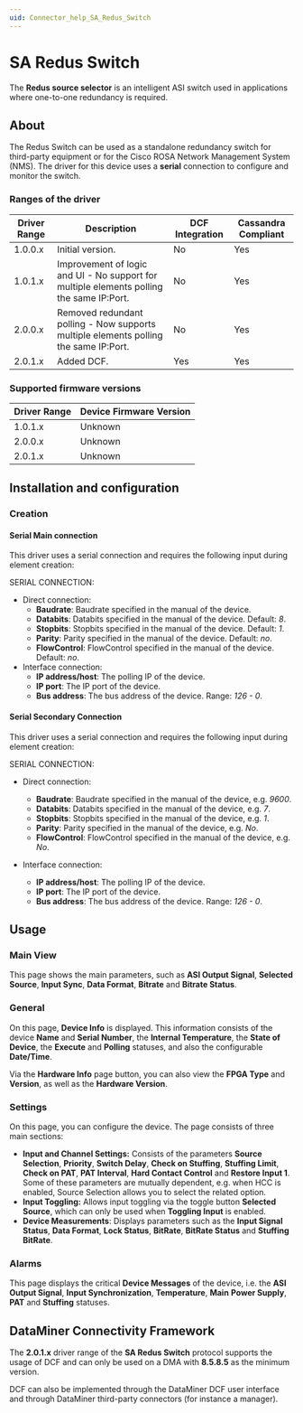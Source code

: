 ```yaml
---
uid: Connector_help_SA_Redus_Switch
---
```


# SA Redus Switch

The **Redus source selector** is an intelligent ASI switch used in applications where one-to-one redundancy is required.

## About

The Redus Switch can be used as a standalone redundancy switch for third-party equipment or for the Cisco ROSA Network Management System (NMS). The driver for this device uses a **serial** connection to configure and monitor the switch.

### Ranges of the driver

| **Driver Range** | **Description**                                                                          | **DCF Integration** | **Cassandra Compliant** |
|------------------|------------------------------------------------------------------------------------------|---------------------|-------------------------|
| 1.0.0.x          | Initial version.                                                                         | No                  | Yes                     |
| 1.0.1.x          | Improvement of logic and UI - No support for multiple elements polling the same IP:Port. | No                  | Yes                     |
| 2.0.0.x          | Removed redundant polling - Now supports multiple elements polling the same IP:Port.     | No                  | Yes                     |
| 2.0.1.x          | Added DCF.                                                                               | Yes                 | Yes                     |

### Supported firmware versions

| **Driver Range** | **Device Firmware Version** |
|------------------|-----------------------------|
| 1.0.1.x          | Unknown                     |
| 2.0.0.x          | Unknown                     |
| 2.0.1.x          | Unknown                     |

## Installation and configuration

### Creation

#### Serial Main connection

This driver uses a serial connection and requires the following input during element creation:

SERIAL CONNECTION:

- Direct connection:
  - **Baudrate**: Baudrate specified in the manual of the device.
  - **Databits**: Databits specified in the manual of the device. Default: *8*.
  - **Stopbits**: Stopbits specified in the manual of the device. Default: *1*.
  - **Parity**: Parity specified in the manual of the device. Default: *no*.
  - **FlowControl**: FlowControl specified in the manual of the device. Default: *no*.
- Interface connection:
  - **IP address/host**: The polling IP of the device.
  - **IP port**: The IP port of the device.
  - **Bus address**: The bus address of the device. Range: *126 - 0*.

#### Serial Secondary Connection

This driver uses a serial connection and requires the following input during element creation:

SERIAL CONNECTION:

- Direct connection:

  - **Baudrate**: Baudrate specified in the manual of the device, e.g. *9600*.
  - **Databits**: Databits specified in the manual of the device, e.g. *7*.
  - **Stopbits**: Stopbits specified in the manual of the device, e.g. *1*.
  - **Parity**: Parity specified in the manual of the device, e.g. *No*.
  - **FlowControl**: FlowControl specified in the manual of the device, e.g. *No*.

- Interface connection:

  - **IP address/host**: The polling IP of the device.
  - **IP port**: The IP port of the device.
  - **Bus address**: The bus address of the device. Range: *126 - 0*.

## Usage

### Main View

This page shows the main parameters, such as **ASI Output Signal**, **Selected Source**, **Input Sync**, **Data Format**, **Bitrate** and **Bitrate Status**.

### General

On this page, **Device Info** is displayed. This information consists of the device **Name** and **Serial Number**, the **Internal Temperature**, the **State of Device**, the **Execute** and **Polling** statuses, and also the configurable **Date/Time**.

Via the **Hardware Info** page button, you can also view the **FPGA Type** and **Version**, as well as the **Hardware Version**.

### Settings

On this page, you can configure the device. The page consists of three main sections:

- **Input and Channel Settings:** Consists of the parameters **Source Selection**, **Priority**, **Switch Delay**, **Check on Stuffing**, **Stuffing Limit**, **Check on PAT**, **PAT Interval**, **Hard Contact Control** and **Restore Input 1**. Some of these parameters are mutually dependent, e.g. when HCC is enabled, Source Selection allows you to select the related option.
- **Input Toggling:** Allows input toggling via the toggle button **Selected Source**, which can only be used when **Toggling Input** is enabled.
- **Device Measurements**: Displays parameters such as the **Input Signal Status**, **Data Format**, **Lock Status**, **BitRate**, **BitRate Status** and **Stuffing BitRate**.

### Alarms

This page displays the critical **Device Messages** of the device, i.e. the **ASI Output Signal**, **Input Synchronization**, **Temperature**, **Main** **Power Supply**, **PAT** and **Stuffing** statuses.

## DataMiner Connectivity Framework

The **2.0.1.x** driver range of the **SA Redus Switch** protocol supports the usage of DCF and can only be used on a DMA with **8.5.8.5** as the minimum version.

DCF can also be implemented through the DataMiner DCF user interface and through DataMiner third-party connectors (for instance a manager).
